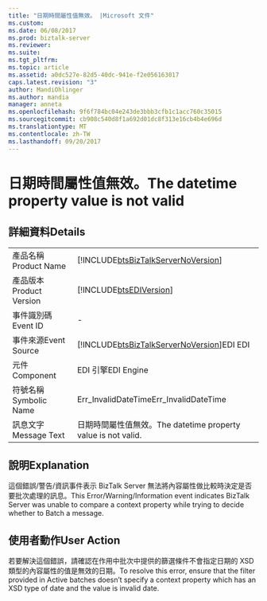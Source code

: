 ```yaml
---
title: "日期時間屬性值無效。 |Microsoft 文件"
ms.custom: 
ms.date: 06/08/2017
ms.prod: biztalk-server
ms.reviewer: 
ms.suite: 
ms.tgt_pltfrm: 
ms.topic: article
ms.assetid: a0dc527e-82d5-40dc-941e-f2e056163017
caps.latest.revision: "3"
author: MandiOhlinger
ms.author: mandia
manager: anneta
ms.openlocfilehash: 9f6f784bc04e243de3bbb3cfb1c1acc760c35015
ms.sourcegitcommit: cb908c540d8f1a692d01dc8f313e16cb4b4e696d
ms.translationtype: MT
ms.contentlocale: zh-TW
ms.lasthandoff: 09/20/2017
---
```

# <a name="the-datetime-property-value-is-not-valid"></a><span data-ttu-id="f222d-102">日期時間屬性值無效。</span><span class="sxs-lookup"><span data-stu-id="f222d-102">The datetime property value is not valid</span></span>
## <a name="details"></a><span data-ttu-id="f222d-103">詳細資料</span><span class="sxs-lookup"><span data-stu-id="f222d-103">Details</span></span>  
  
|||  
|-|-|  
|<span data-ttu-id="f222d-104">產品名稱</span><span class="sxs-lookup"><span data-stu-id="f222d-104">Product Name</span></span>|[!INCLUDE[btsBizTalkServerNoVersion](../includes/btsbiztalkservernoversion-md.md)]|  
|<span data-ttu-id="f222d-105">產品版本</span><span class="sxs-lookup"><span data-stu-id="f222d-105">Product Version</span></span>|[!INCLUDE[btsEDIVersion](../includes/btsediversion-md.md)]|  
|<span data-ttu-id="f222d-106">事件識別碼</span><span class="sxs-lookup"><span data-stu-id="f222d-106">Event ID</span></span>|-|  
|<span data-ttu-id="f222d-107">事件來源</span><span class="sxs-lookup"><span data-stu-id="f222d-107">Event Source</span></span>|[!INCLUDE[btsBizTalkServerNoVersion](../includes/btsbiztalkservernoversion-md.md)]<span data-ttu-id="f222d-108">EDI</span><span class="sxs-lookup"><span data-stu-id="f222d-108"> EDI</span></span>|  
|<span data-ttu-id="f222d-109">元件</span><span class="sxs-lookup"><span data-stu-id="f222d-109">Component</span></span>|<span data-ttu-id="f222d-110">EDI 引擎</span><span class="sxs-lookup"><span data-stu-id="f222d-110">EDI Engine</span></span>|  
|<span data-ttu-id="f222d-111">符號名稱</span><span class="sxs-lookup"><span data-stu-id="f222d-111">Symbolic Name</span></span>|<span data-ttu-id="f222d-112">Err_InvalidDateTime</span><span class="sxs-lookup"><span data-stu-id="f222d-112">Err_InvalidDateTime</span></span>|  
|<span data-ttu-id="f222d-113">訊息文字</span><span class="sxs-lookup"><span data-stu-id="f222d-113">Message Text</span></span>|<span data-ttu-id="f222d-114">日期時間屬性值無效。</span><span class="sxs-lookup"><span data-stu-id="f222d-114">The datetime property value is not valid.</span></span>|  
  
## <a name="explanation"></a><span data-ttu-id="f222d-115">說明</span><span class="sxs-lookup"><span data-stu-id="f222d-115">Explanation</span></span>  
 <span data-ttu-id="f222d-116">這個錯誤/警告/資訊事件表示 BizTalk Server 無法將內容屬性做比較時決定是否要批次處理的訊息。</span><span class="sxs-lookup"><span data-stu-id="f222d-116">This Error/Warning/Information event indicates BizTalk Server was unable to compare a context property while trying to decide whether to Batch a message.</span></span>  
  
## <a name="user-action"></a><span data-ttu-id="f222d-117">使用者動作</span><span class="sxs-lookup"><span data-stu-id="f222d-117">User Action</span></span>  
 <span data-ttu-id="f222d-118">若要解決這個錯誤，請確認在作用中批次中提供的篩選條件不會指定日期的 XSD 類型的內容屬性的值是無效的日期。</span><span class="sxs-lookup"><span data-stu-id="f222d-118">To resolve this error, ensure that the filter provided in Active batches doesn’t specify a context property which has an XSD type of date and the value is invalid date.</span></span>